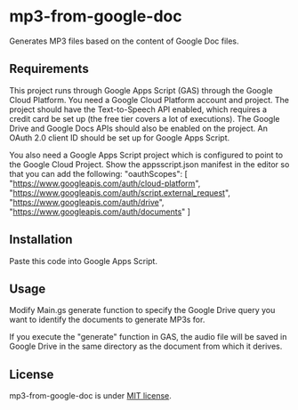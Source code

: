 # mp3-from-google-doc
Generates MP3 files based on the content of Google Doc files.

## Requirements
This project runs through Google Apps Script (GAS) through the Google Cloud Platform.
You need a Google Cloud Platform account and project.
The project should have the Text-to-Speech API enabled, which requires a credit card be set up (the free tier covers a lot of executions).
The Google Drive and Google Docs APIs should also be enabled on the project.
An OAuth 2.0 client ID should be set up for Google Apps Script.

You also need a Google Apps Script project which is configured to point to the Google Cloud Project.
Show the appsscript.json manifest in the editor so that you can add the following:
  "oauthScopes": [
    "https://www.googleapis.com/auth/cloud-platform",
    "https://www.googleapis.com/auth/script.external_request",
    "https://www.googleapis.com/auth/drive",
    "https://www.googleapis.com/auth/documents"
  ]

## Installation
Paste this code into Google Apps Script.

## Usage
Modify Main.gs generate function to specify the Google Drive query you want to identify the documents to generate MP3s for.

If you execute the "generate" function in GAS, the audio file will be saved in Google Drive in the same directory as the document from which it derives.

## License
mp3-from-google-doc is under [MIT license](https://en.wikipedia.org/wiki/MIT_License).
